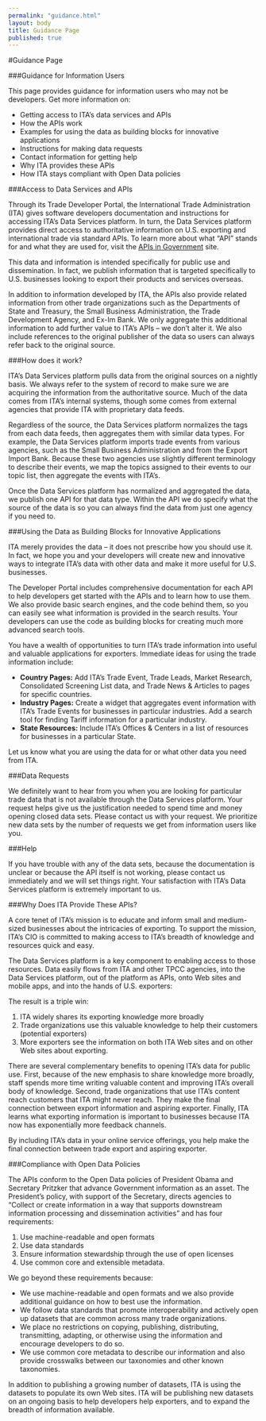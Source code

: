 ```yaml
---
permalink: "guidance.html"
layout: body
title: Guidance Page
published: true
---
```


#Guidance Page

###Guidance for Information Users

This page provides guidance for information users who may not be developers.  Get more information on:

* Getting access to ITA’s data services and APIs
* How the APIs work
* Examples for using the data as building blocks for innovative applications
* Instructions for making data requests
* Contact information for getting help
* Why ITA provides these APIs
* How ITA stays compliant with Open Data policies

###Access to Data Services and APIs

Through its Trade Developer Portal, the International Trade Administration (ITA) gives software developers documentation and instructions for accessing ITA’s Data Services platform.  In turn, the Data Services platform provides direct access to authoritative information on U.S. exporting and international trade via standard APIs. To learn more about what “API” stands for and what they are used for, visit the [APIs in Government](https://www.digitalgov.gov/2013/04/30/apis-in-government/) site.

This data and information is intended specifically for public use and dissemination.  In fact, we publish information that is targeted specifically to U.S. businesses looking to export their products and services overseas.

In addition to information developed by ITA, the APIs also provide related information from other trade organizations such as the Departments of State and Treasury, the Small Business Administration, the Trade Development Agency, and Ex-Im Bank.  We only aggregate this additional information to add further value to ITA’s APIs – we don’t alter it.  We also include references to the original publisher of the data so users can always refer back to the original source.

###How does it work?

ITA’s Data Services platform pulls data from the original sources on a nightly basis.  We always refer to the system of record to make sure we are acquiring the information from the authoritative source.  Much of the data comes from ITA’s internal systems, though some comes from external agencies that provide ITA with proprietary data feeds.

Regardless of the source, the Data Services platform normalizes the tags from each data feeds, then aggregates them with similar data types.  For example, the Data Services platform imports trade events from various agencies, such as the Small Business Administration and from the Export Import Bank.  Because these two agencies use slightly different terminology to describe their events, we map the topics assigned to their events to our topic list, then aggregate the events with ITA’s.

Once the Data Services platform has normalized and aggregated the data, we publish one API for that data type.  Within the API we do specify what the source of the data is so you can always find the data from just one agency if you need to.

###Using the Data as Building Blocks for Innovative Applications

ITA merely provides the data – it does not prescribe how you should use it.  In fact, we hope you and your developers will create new and innovative ways to integrate ITA’s data with other data and make it more useful for U.S. businesses.  

The Developer Portal includes comprehensive documentation for each API to help developers get started with the APIs and to learn how to use them.  We also provide basic search engines, and the code behind them, so you can easily see what information is provided in the search results.  Your developers can use the code as building blocks for creating much more advanced search tools.

You have a wealth of opportunities to turn ITA’s trade information into useful and valuable applications for exporters. Immediate ideas for using the trade information include:

* **Country Pages:**  Add ITA’s Trade Event, Trade Leads, Market Research, Consolidated Screening List data, and Trade News & Articles to pages for specific countries.
* **Industry Pages:**  Create a widget that aggregates event information with ITA’s Trade Events for businesses in particular industries.  Add a search tool for finding Tariff information for a particular industry.
* **State Resources:**  Include ITA’s Offices & Centers in a list of resources for businesses in a particular State.

Let us know what you are using the data for or what other data you need from ITA.

###Data Requests

We definitely want to hear from you when you are looking for particular trade data that is not available through the Data Services platform.  Your request helps give us the justification needed to spend time and money opening closed data sets.  Please contact us with your request.  We prioritize new data sets by the number of requests we get from information users like you.

###Help

If you have trouble with any of the data sets, because the documentation is unclear or because the API itself is not working, please contact us immediately and we will set things right.  Your satisfaction with ITA’s Data Services platform is extremely important to us.

###Why Does ITA Provide These APIs?

A core tenet of ITA’s mission is to educate and inform small and medium-sized businesses about the intricacies of exporting.  To support the mission, ITA’s CIO is committed to making access to ITA’s breadth of knowledge and resources quick and easy.

The Data Services platform is a key component to enabling access to those resources.  Data easily flows from ITA and other TPCC agencies, into the Data Services platform, out of the platform as APIs, onto Web sites and mobile apps, and into the hands of U.S. exporters:

The result is a triple win:

1. ITA widely shares its exporting knowledge more broadly
2. Trade organizations use this valuable knowledge to help their customers (potential exporters)
3. More exporters see the information on both ITA Web sites and on other Web sites about exporting.

There are several complementary benefits to opening ITA’s data for public use.  First, because of the new emphasis to share knowledge more broadly, staff spends more time writing valuable content and improving ITA’s overall body of knowledge.  Second, trade organizations that use ITA’s content reach customers that ITA might never reach.  They make the final connection between export information and aspiring exporter.  Finally, ITA learns what exporting information is important to businesses because ITA now has exponentially more feedback channels.

By including ITA’s data in your online service offerings, you help make the final connection between trade export and aspiring exporter.

###Compliance with Open Data Policies

The APIs conform to the Open Data policies of President Obama and Secretary Pritzker that advance Government information as an asset. The President’s policy, with support of the Secretary, directs agencies to “Collect or create information in a way that supports downstream information processing and dissemination activities” and has four requirements:

1. Use machine-readable and open formats
2. Use data standards
3. Ensure information stewardship through the use of open licenses
4. Use common core and extensible metadata.

We go beyond these requirements because:
* We use machine-readable and open formats and we also provide additional guidance on how to best use the information.
* We follow data standards that promote interoperability and actively open up datasets that are common across many trade organizations.
* We place no restrictions on copying, publishing, distributing, transmitting, adapting, or otherwise using the information and encourage developers to do so.
* We use common core metadata to describe our information and also provide crosswalks between our taxonomies and other known taxonomies.

In addition to publishing a growing number of datasets, ITA is using the datasets to populate its own Web sites. ITA will be publishing new datasets on an ongoing basis to help developers help exporters, and to expand the breadth of information available.
